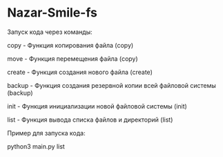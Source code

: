 # Nazar-Smile-fs

Запуск кода через команды:

copy - Функция копирования файла (copy)

move - Функция перемещения файла (copy)

create - Функция создания нового файла (create)

backup - Функция создания резервной копии всей файловой системы (backup)

init - Функция инициализации новой файловой системы (init)

list - Функция вывода списка файлов и директорий (list)


Пример для запуска кода:

python3 main.py list

